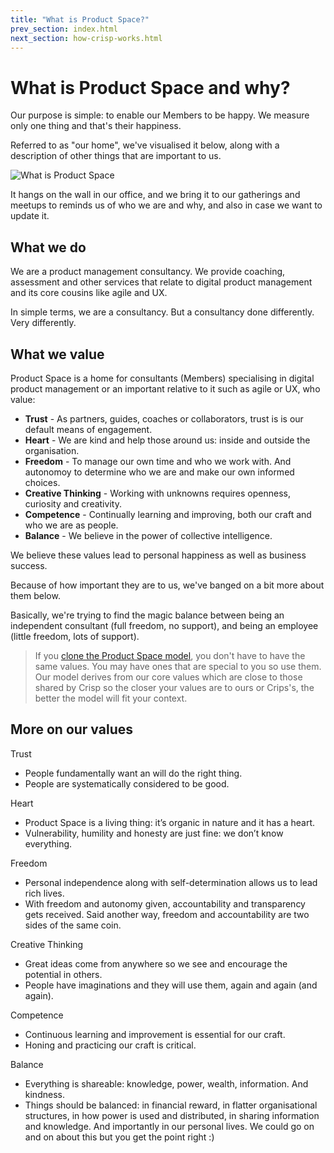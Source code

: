 ```yaml
---
title: "What is Product Space?"
prev_section: index.html
next_section: how-crisp-works.html
---
```


What is Product Space and why?
======================

Our purpose is simple: to enable our Members to be happy. We measure only one thing and that's their happiness. 

Referred to as "our home", we've visualised it below, along with a description of other things  that are important to us. 

![What is Product Space](../assets/theproductspace-what.png "What is Product Space")

It hangs on the wall in our office, and we bring it to our gatherings and meetups to reminds us of who we are and why, and also in case we want to update it.  

## What we do

We are a product management consultancy. We provide coaching, assessment and other services that relate to digital product management and its core cousins like agile and UX. 


In simple terms, we are a consultancy. But a consultancy done differently. Very differently. 


## What we value

Product Space is a home for consultants (Members) specialising in digital product management or an important relative to it such as agile or UX, who value:

-   **Trust** - As partners, guides, coaches or collaborators, trust is is our default means of engagement.
-   **Heart** - We are kind and help those around us: inside and outside the organisation. 
-   **Freedom** - To manage our own time and who we work with. And autonomoy to determine who we are and make our own informed choices. 
-   **Creative Thinking** - Working with unknowns requires openness, curiosity and creativity.
-   **Competence** - Continually learning and improving, both our craft and who we are as people.
-   **Balance** - We believe in the power of collective intelligence.


We believe these values lead to personal happiness as well as business success.

Because of how important they are to us, we've banged on a bit more about them below. 

Basically, we're trying to find the magic balance between being an independent consultant (full freedom, no support), and being an employee (little freedom, lots of support).


> If you [clone the Product Space model](how-to-copy.html), you don't have to have the same values. You may have ones that are special to you so use them. Our model derives from our core values which are close to those shared by Crisp so the closer your values are to ours or Crips's, the better the model will fit your context.

## More on our values

Trust
 - People fundamentally want an will do the right thing.
- People are systematically considered to be good.

Heart
- Product Space is a living thing: it’s organic in nature and it has a heart.
- Vulnerability, humility and honesty are just fine: we don’t know everything.

Freedom
- Personal independence along with self-determination allows us to lead rich lives.
- With freedom and autonomy given, accountability and transparency gets received. Said another way, freedom and accountability are two sides of the same coin.

Creative Thinking
- Great ideas come from anywhere so we see and encourage the potential in others.
- People have imaginations and they will use them, again and again (and again).

Competence
- Continuous learning and improvement is essential for our craft.
- Honing and practicing our craft is critical.

Balance
- Everything is shareable: knowledge, power, wealth, information. And kindness.
- Things should be balanced: in financial reward, in flatter organisational structures, in how power is used and distributed, in sharing information and knowledge. And importantly in our personal lives. We could go on and on about this but you get the point right :)

